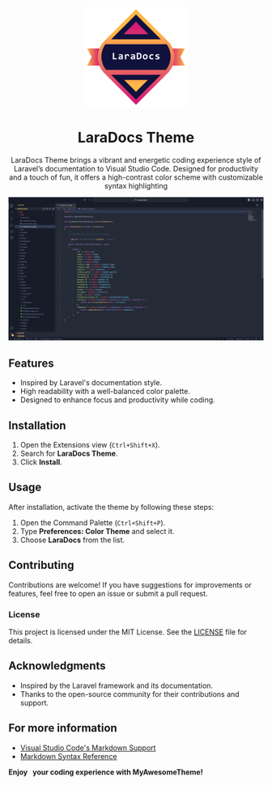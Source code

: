 <p align="center">
  <img alt="LaraDocs Logo" src="https://raw.githubusercontent.com/goudmane/LaraDocs/refs/heads/master/images/logo.png" width="200" />
</p>
<h1 align="center">
  LaraDocs Theme 
</h1>
<p align="center">
  LaraDocs Theme brings a vibrant and energetic coding experience style of Laravel’s documentation to Visual Studio Code. Designed for productivity and a touch of fun, it offers a high-contrast color scheme with customizable syntax highlighting
</p>

<!-- <p align="center">
  <a href="">
    <img alt="Version" src="https://img.shields.io/visual-studio-marketplace/v/Barkerbg001.rubysea-vscode?color=brightgreen" />
  </a>
  <a href="">
    <img alt="Downloads" src="https://img.shields.io/visual-studio-marketplace/d/Barkerbg001.rubysea-vscode" />
  </a>
  <a href="">
    <img alt="Installs" src="https://img.shields.io/visual-studio-marketplace/i/Barkerbg001.rubysea-vscode" />
  </a>
</p> -->

![LaraDocs Screenshot](https://raw.githubusercontent.com/goudmane/LaraDocs/refs/heads/master/images/screen.png) 

## Features

- Inspired by Laravel's documentation style.
- High readability with a well-balanced color palette.
- Designed to enhance focus and productivity while coding.

## Installation

1. Open the Extensions view (`Ctrl+Shift+X`).
2. Search for **LaraDocs Theme**.
3. Click **Install**.

<!-- Alternatively, you can install it from the Visual Studio Code Marketplace using the following link: [LaraDocs Theme](https://marketplace.visualstudio.com/)-->

## Usage

After installation, activate the theme by following these steps:

1. Open the Command Palette (`Ctrl+Shift+P`).
2. Type **Preferences: Color Theme** and select it.
3. Choose **LaraDocs** from the list.

## Contributing

Contributions are welcome! If you have suggestions for improvements or features, feel free to open an issue or submit a pull request.

### License

This project is licensed under the MIT License. See the [LICENSE](LICENSE) file for details.

## Acknowledgments

- Inspired by the Laravel framework and its documentation.
- Thanks to the open-source community for their contributions and support.

## For more information

* [Visual Studio Code's Markdown Support](http://code.visualstudio.com/docs/languages/markdown)
* [Markdown Syntax Reference](https://help.github.com/articles/markdown-basics/)

**Enjoy   
 your coding experience with MyAwesomeTheme!**